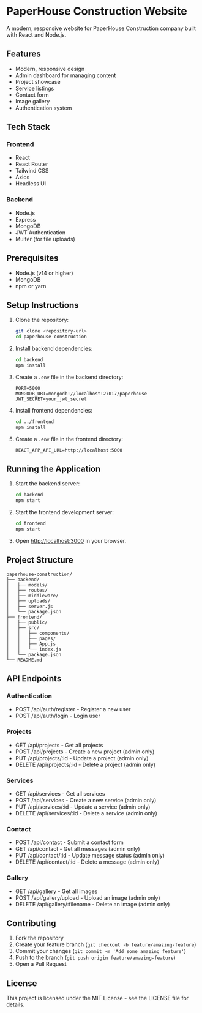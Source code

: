# PaperHouse Construction Website

A modern, responsive website for PaperHouse Construction company built with React and Node.js.

## Features

- Modern, responsive design
- Admin dashboard for managing content
- Project showcase
- Service listings
- Contact form
- Image gallery
- Authentication system

## Tech Stack

### Frontend
- React
- React Router
- Tailwind CSS
- Axios
- Headless UI

### Backend
- Node.js
- Express
- MongoDB
- JWT Authentication
- Multer (for file uploads)

## Prerequisites

- Node.js (v14 or higher)
- MongoDB
- npm or yarn

## Setup Instructions

1. Clone the repository:
   ```bash
   git clone <repository-url>
   cd paperhouse-construction
   ```

2. Install backend dependencies:
   ```bash
   cd backend
   npm install
   ```

3. Create a `.env` file in the backend directory:
   ```
   PORT=5000
   MONGODB_URI=mongodb://localhost:27017/paperhouse
   JWT_SECRET=your_jwt_secret
   ```

4. Install frontend dependencies:
   ```bash
   cd ../frontend
   npm install
   ```

5. Create a `.env` file in the frontend directory:
   ```
   REACT_APP_API_URL=http://localhost:5000
   ```

## Running the Application

1. Start the backend server:
   ```bash
   cd backend
   npm start
   ```

2. Start the frontend development server:
   ```bash
   cd frontend
   npm start
   ```

3. Open [http://localhost:3000](http://localhost:3000) in your browser.

## Project Structure

```
paperhouse-construction/
├── backend/
│   ├── models/
│   ├── routes/
│   ├── middleware/
│   ├── uploads/
│   ├── server.js
│   └── package.json
├── frontend/
│   ├── public/
│   ├── src/
│   │   ├── components/
│   │   ├── pages/
│   │   ├── App.js
│   │   └── index.js
│   └── package.json
└── README.md
```

## API Endpoints

### Authentication
- POST /api/auth/register - Register a new user
- POST /api/auth/login - Login user

### Projects
- GET /api/projects - Get all projects
- POST /api/projects - Create a new project (admin only)
- PUT /api/projects/:id - Update a project (admin only)
- DELETE /api/projects/:id - Delete a project (admin only)

### Services
- GET /api/services - Get all services
- POST /api/services - Create a new service (admin only)
- PUT /api/services/:id - Update a service (admin only)
- DELETE /api/services/:id - Delete a service (admin only)

### Contact
- POST /api/contact - Submit a contact form
- GET /api/contact - Get all messages (admin only)
- PUT /api/contact/:id - Update message status (admin only)
- DELETE /api/contact/:id - Delete a message (admin only)

### Gallery
- GET /api/gallery - Get all images
- POST /api/gallery/upload - Upload an image (admin only)
- DELETE /api/gallery/:filename - Delete an image (admin only)

## Contributing

1. Fork the repository
2. Create your feature branch (`git checkout -b feature/amazing-feature`)
3. Commit your changes (`git commit -m 'Add some amazing feature'`)
4. Push to the branch (`git push origin feature/amazing-feature`)
5. Open a Pull Request

## License

This project is licensed under the MIT License - see the LICENSE file for details. 